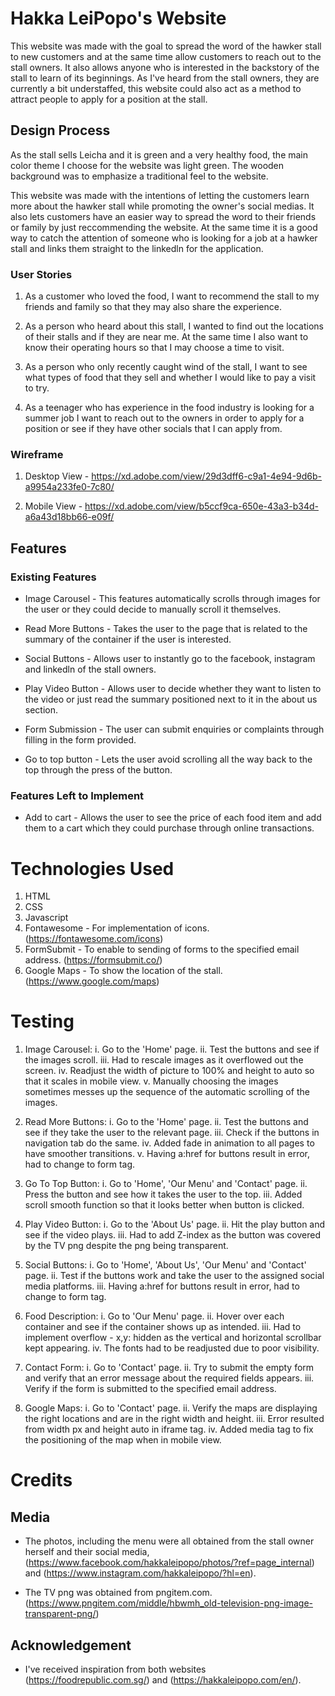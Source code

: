 # Hakka LeiPopo's Website

This website was made with the goal to spread the word of the hawker stall to new customers and at the same time allow customers to reach out to the stall owners. It also allows anyone who is interested in the backstory of the stall to learn of its beginnings. As I've heard from the stall owners, they are currently a bit understaffed, this website could also act as a method to attract people to apply for a position at the stall.

## Design Process

As the stall sells Leicha and it is green and a very healthy food, the main color theme I choose for the website was light green. The wooden background was to emphasize a traditional feel to the website.

This website was made with the intentions of letting the customers learn more about the hawker stall while promoting the owner's social medias. It also lets customers have an easier way to spread the word to their friends or family by just reccommending the website. At the same time it is a good way to catch the attention of someone who is looking for a job at a hawker stall and links them straight to the linkedln for the application.

### User Stories

1. As a customer who loved the food, I want to recommend the stall to my friends and family so that they may also share the experience.

2. As a person who heard about this stall, I wanted to find out the locations of their stalls and if they are near me. At the same time I also want to know their operating hours so that I may choose a time to visit.

3. As a person who only recently caught wind of the stall, I want to see what types of food that they sell and whether I would like to pay a visit to try.

4. As a teenager who has experience in the food industry is looking for a summer job I want to reach out to the owners in order to apply for a position or see if they have other socials that I can apply from.

### Wireframe

1. Desktop View - https://xd.adobe.com/view/29d3dff6-c9a1-4e94-9d6b-a9954a233fe0-7c80/

2. Mobile View - https://xd.adobe.com/view/b5ccf9ca-650e-43a3-b34d-a6a43d18bb66-e09f/

## Features

### Existing Features

- Image Carousel - This features automatically scrolls through images for the user or they could decide to manually scroll it themselves.

- Read More Buttons - Takes the user to the page that is related to the summary of the container if the user is interested.

- Social Buttons - Allows user to instantly go to the facebook, instagram and linkedln of the stall owners.

- Play Video Button - Allows user to decide whether they want to listen to the video or just read the summary positioned next to it in the about us section.

- Form Submission - The user can submit enquiries or complaints through filling in the form provided.

- Go to top button - Lets the user avoid scrolling all the way back to the top through the press of the button.

### Features Left to Implement

- Add to cart - Allows the user to see the price of each food item and add them to a cart which they could purchase through online transactions.

# Technologies Used

1. HTML
2. CSS
3. Javascript
4. Fontawesome - For implementation of icons. (https://fontawesome.com/icons)
5. FormSubmit - To enable to sending of forms to the specified email address.
   (https://formsubmit.co/)
6. Google Maps - To show the location of the stall.
   (https://www.google.com/maps)

# Testing

1. Image Carousel:
   i. Go to the 'Home' page.
   ii. Test the buttons and see if the images scroll.
   iii. Had to rescale images as it overflowed out the screen.
   iv. Readjust the width of picture to 100% and height to auto so that it scales in mobile view.
   v. Manually choosing the images sometimes messes up the sequence of the automatic scrolling of the images.

2. Read More Buttons:
   i. Go to the 'Home' page.
   ii. Test the buttons and see if they take the user to the relevant page.
   iii. Check if the buttons in navigation tab do the same.
   iv. Added fade in animation to all pages to have smoother transitions.
   v. Having a:href for buttons result in error, had to change to form tag.

3. Go To Top Button:
   i. Go to 'Home', 'Our Menu' and 'Contact' page.
   ii. Press the button and see how it takes the user to the top.
   iii. Added scroll smooth function so that it looks better when button is clicked.

4. Play Video Button:
   i. Go to the 'About Us' page.
   ii. Hit the play button and see if the video plays.
   iii. Had to add Z-index as the button was covered by the TV png despite the png being transparent.

5. Social Buttons:
   i. Go to 'Home', 'About Us', 'Our Menu' and 'Contact' page.
   ii. Test if the buttons work and take the user to the assigned social media platforms.
   iii. Having a:href for buttons result in error, had to change to form tag.

6. Food Description:
   i. Go to 'Our Menu' page.
   ii. Hover over each container and see if the container shows up as intended.
   iii. Had to implement overflow - x,y: hidden as the vertical and horizontal scrollbar kept appearing.
   iv. The fonts had to be readjusted due to poor visibility.

7. Contact Form:
   i. Go to 'Contact' page.
   ii. Try to submit the empty form and verify that an error message about the required fields appears.
   iii. Verify if the form is submitted to the specified email address.

8. Google Maps:
   i. Go to 'Contact' page.
   ii. Verify the maps are displaying the right locations and are in the right width and height.
   iii. Error resulted from width px and height auto in iframe tag.
   iv. Added media tag to fix the positioning of the map when in mobile view.

# Credits

## Media

- The photos, including the menu were all obtained from the stall owner herself and their social media, (https://www.facebook.com/hakkaleipopo/photos/?ref=page_internal) and (https://www.instagram.com/hakkaleipopo/?hl=en).

- The TV png was obtained from pngitem.com.
  (https://www.pngitem.com/middle/hbwmh_old-television-png-image-transparent-png/)

## Acknowledgement

- I've received inspiration from both websites (https://foodrepublic.com.sg/) and (https://hakkaleipopo.com/en/).
